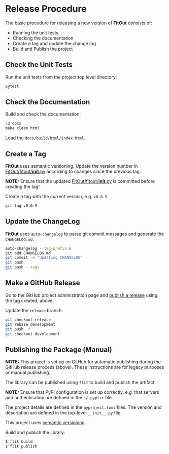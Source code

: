 # Release Procedure
The basic procedure for releasing a new version of **FitOut** consists of:
- Running the unit tests.
- Checking the documentation
- Create a tag and update the change log
- Build and Publish the project

## Check the Unit Tests

Run the unit tests from the project top level directory:
```bash
pytest
```

## Check the Documentation

Build and check the documentation:
```bash
cd docs
make clean html
```

Load the `docs/build/html/index.html`.

## Create a Tag

**FitOut** uses semantic versioning. Update the version number in [FitOut/fitout/__init__.py](FitOut/fitout/__init__.py) according to changes since the previous tag.

**NOTE:** Ensure that the updated [FitOut/fitout/__init__.py](FitOut/fitout/__init__.py) is committed before creating the tag!

Create a tag with the current version, e.g. `v0.0.9`.
```bash
git tag v0.0.9
```

## Update the ChangeLog

**FitOut** uses `auto-changelog` to parse git commit messages and generate the `CHANGELOG.md`.

```bash
auto-changelog --tag-prefix v
git add CHANGELOG.md
git commit -m "Updating CHANGELOG"
git push
git push --tags
```

## Make a GitHub Release

Go to the GitHub project administration page and [publish a release](https://github.com/kev-m/FitOut/releases/new) using the tag created, above.

Update the `release` branch:
```bash
git checkout release
git rebase development
git push -f
git checkout development
```

## Publishing the Package (Manual)

**NOTE:** This project is set up on GitHub for automatic publishing during the GitHub release process (above).
These instructions are for legacy purposes or manual publishing.

The library can be published using `flit` to build and publish the artifact.

**NOTE:** Ensure that PyPI configuration is set up correctly, e.g. that servers and authentication are defined in the `~/.pypirc` file.

The project details are defined in the `pyproject.toml` files. The version and description are defined in the top-level `__init__.py` file.

This project uses [semantic versioning](https://semver.org/).

Build and publish the library:
```bash
$ flit build
$ flit publish
```
